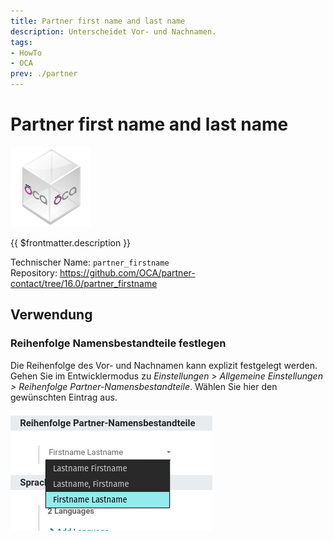 ```yaml
---
title: Partner first name and last name
description: Unterscheidet Vor- und Nachnamen.
tags:
- HowTo
- OCA
prev: ./partner
---
```

# Partner first name and last name
![icon_oca_app](attachments/icon_oca_app.png)

{{ $frontmatter.description }}

Technischer Name: `partner_firstname`\
Repository: <https://github.com/OCA/partner-contact/tree/16.0/partner_firstname>

## Verwendung

### Reihenfolge Namensbestandteile festlegen

Die Reihenfolge des Vor- und Nachnamen kann explizit festgelegt werden. Gehen Sie im Entwicklermodus zu *Einstellungen > Allgemeine Einstellungen > Reihenfolge Partner-Namensbestandteile*. Wählen Sie hier den gewünschten Eintrag aus.

![](attachments/Partner%20first%20name%20and%20last%20name%20Namensbestandteile%20festlegen.png)

